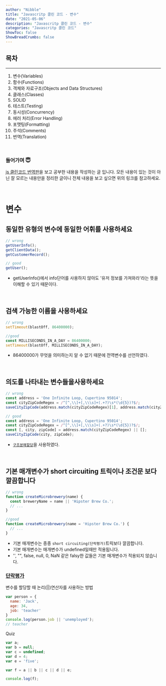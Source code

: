 ```yaml
---
author: "Nibble"
title: "Javascritp 클린 코드 - 변수"
date: "2021-05-06"
description: "Javascritp 클린 코드 - 변수"
categories: "Javascritp 클린 코드"
ShowToc: false
ShowBreadCrumbs: false
---
```


## 목차
---
1. 변수(Variables)
2. 함수(Functions)
3. 객체와 자료구조(Objects and Data Structures)
4. 클래스(Classes)
5. SOLID
6. 테스트(Testing)
7. 동시성(Concurrency)
8. 에러 처리(Error Handling)
9. 포맷팅(Formatting)
10. 주석(Comments)
11. 번역(Translation)

<br />


### 들어가며 😇
[js 클린코드 번역판](https://github.com/nibble2/clean-code-javascript-ko)을 보고 공부한 내용을 작성하는 글 입니다. 모든 내용이 있는 것이 아닌 잘 모르는 내용만을 정리한 글이니 전체 내용을 보고 싶으면 위의 링크를 참고하세요.


<br />

# 변수

## 동일한 유형의 변수에 동일한 어휘를 사용하세요

```javascript
// wrong
getUserInfo();
getClientData();
getCustomerRecord();

// good
getUser();
```
- getUserInfo()에서 info단어를 사용하지 않아도 '유저 정보를 가져와라'라는 뜻을 이해할 수 있기 때문이다.


<br />

## 검색 가능한 이름을 사용하세요

```javascript
// wrong
setTimeout(blastOff, 86400000);

//good
const MILLISECONDS_IN_A_DAY = 86400000;
setTimeout(blastOff, MILLISECONDS_IN_A_DAY);
```
- 86400000가 무엇을 의미하는지 알 수 없기 때문에 전역변수를 선언하였다.

<br />

## 의도를 나타내는 변수들을사용하세요
```javascript
// wrong
const address = 'One Infinite Loop, Cupertino 95014';
const cityZipCodeRegex = /^[^,\\]+[,\\\s]+(.+?)\s*(\d{5})?$/;
saveCityZipCode(address.match(cityZipCodeRegex)[1], address.match(cityZipCodeRegex)[2]);

// good
const address = 'One Infinite Loop, Cupertino 95014';
const cityZipCodeRegex = /^[^,\\]+[,\\\s]+(.+?)\s*(\d{5})?$/;
const [, city, zipCode] = address.match(cityZipCodeRegex) || [];
saveCityZipCode(city, zipCode);
```
- [`구조분해할당`](https://developer.mozilla.org/ko/docs/Web/JavaScript/Reference/Operators/Destructuring_assignment)을 사용하였다.

<br />

## 기본 매개변수가 short circuiting 트릭이나 조건문 보다 깔끔합니다

```javascript
// wrong
function createMicrobrewery(name) {
  const breweryName = name || 'Hipster Brew Co.';
  // ...
}

//good
function createMicrobrewery(name = 'Hipster Brew Co.') {
  // ...
}
```
- 기본 매개변수는 종종 `short circuiting(단락평가)`트릭보다 깔끔합니다. 
- 기본 매개변수는 매개변수가 undefined일때만 적용됩니다. 
- '', "", false, null, 0, NaN 같은 falsy한 값들은 기본 매개변수가 적용되지 않습니다.


### [단락평가](https://codeburst.io/javascript-what-is-short-circuit-evaluation-ff22b2f5608c)

변수를 할당할 때 논리(||)연산자를 사용하는 방법

```javascript
var person = {
  name: 'Jack',
  age: 34,
  job: 'teacher'
}
console.log(person.job || 'unemployed');
// teacher
```

Quiz
```javascript
var a;
var b = null;
var c = undefined;
var d = 4;
var e = 'five';

var f = a || b || c || d || e;

console.log(f);
```